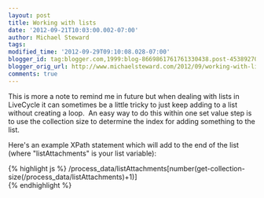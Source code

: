 ```yaml
---
layout: post
title: Working with lists
date: '2012-09-21T10:03:00.002-07:00'
author: Michael Steward
tags: 
modified_time: '2012-09-29T09:10:08.028-07:00'
blogger_id: tag:blogger.com,1999:blog-8669861761761330438.post-4538927013763621439
blogger_orig_url: http://www.michaelsteward.com/2012/09/working-with-lists.html
comments: true
---
```


This is more a note to remind me in future but when dealing with lists in LiveCycle it can sometimes be a little tricky to just keep adding to a list without creating a loop.  An easy way to do this within one set value step is to use the collection size to determine the index for adding something to the list.   

Here's an example XPath statement which will add to the end of the list (where "listAttachments" is your list variable):  

{% highlight js %}
/process_data/listAttachments[number(get-collection-size(/process_data/listAttachments)+1)]  
{% endhighlight %}
